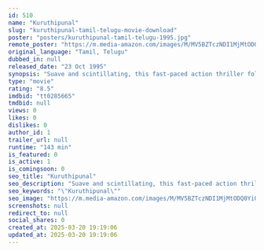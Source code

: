 ```yaml
---
id: 510
name: "Kuruthipunal"
slug: "kuruthipunal-tamil-telugu-movie-download"
poster: "posters/kuruthipunal-tamil-telugu-1995.jpg"
remote_poster: "https://m.media-amazon.com/images/M/MV5BZTczNDI1MjMtODQ0Yi00MDNjLWEzMTUtYTBiOGI3NDM4NzI4XkEyXkFqcGc@._V1_SX300.jpg"
original_language: "Tamil, Telugu"
dubbed_in: null
released_date: "23 Oct 1995"
synopsis: "Suave and scintillating, this fast-paced action thriller follows the adventures and investigations of a group of honest police officers, who go undercover to bring down a terror network."
type: "movie"
rating: "8.5"
imdbid: "tt0285665"
tmdbid: null
views: 0
likes: 0
dislikes: 0
author_id: 1
trailer_url: null
runtime: "143 min"
is_featured: 0
is_active: 1
is_comingsoon: 0
seo_title: "Kuruthipunal"
seo_description: "Suave and scintillating, this fast-paced action thriller follows the adventures and investigations of a group of honest police officers, who go undercover to bring down a terror network."
seo_keywords: "\"Kuruthipunal\""
seo_image: "https://m.media-amazon.com/images/M/MV5BZTczNDI1MjMtODQ0Yi00MDNjLWEzMTUtYTBiOGI3NDM4NzI4XkEyXkFqcGc@._V1_SX300.jpg"
screenshots: null
redirect_to: null
social_shares: 0
created_at: 2025-03-20 19:19:06
updated_at: 2025-03-20 19:19:06
---
```


